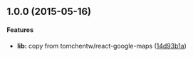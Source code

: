 ## 1.0.0 (2015-05-16)


#### Features

* **lib:** copy from tomchentw/react-google-maps ([14d93b1a](https://github.com/tomchentw/isomorphic-react-plugin-factory/commit/14d93b1ab447473af635f000d8a43c72a0b6ac27))

